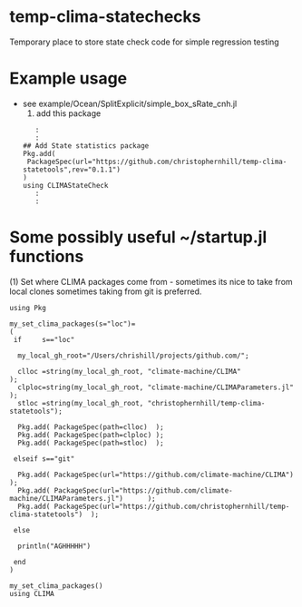 # temp-clima-statechecks
Temporary place to store state check code for simple regression testing

# Example usage

  - see example/Ocean/SplitExplicit/simple_box_sRate_cnh.jl
    1. add this package
    ```
       :
       :
    ## Add State statistics package
    Pkg.add(
     PackageSpec(url="https://github.com/christophernhill/temp-clima-statetools",rev="0.1.1")
    )
    using CLIMAStateCheck
       :
       :
    ```

# Some possibly useful ~/startup.jl functions
 (1) Set where CLIMA packages come from - sometimes its nice to take from local clones
     sometimes taking from git is preferred.

```
using Pkg

my_set_clima_packages(s="loc")=
(
 if     s=="loc"

  my_local_gh_root="/Users/chrishill/projects/github.com/";

  clloc =string(my_local_gh_root, "climate-machine/CLIMA"                 );
  clploc=string(my_local_gh_root, "climate-machine/CLIMAParameters.jl"    );
  stloc =string(my_local_gh_root, "christophernhill/temp-clima-statetools");

  Pkg.add( PackageSpec(path=clloc)  );
  Pkg.add( PackageSpec(path=clploc) );
  Pkg.add( PackageSpec(path=stloc)  );

 elseif s=="git"

  Pkg.add( PackageSpec(url="https://github.com/climate-machine/CLIMA")                   );
  Pkg.add( PackageSpec(url="https://github.com/climate-machine/CLIMAParameters.jl")      );
  Pkg.add( PackageSpec(url="https://github.com/christophernhill/temp-clima-statetools")  );

 else

  println("AGHHHHH")

 end
)

my_set_clima_packages()
using CLIMA
```
